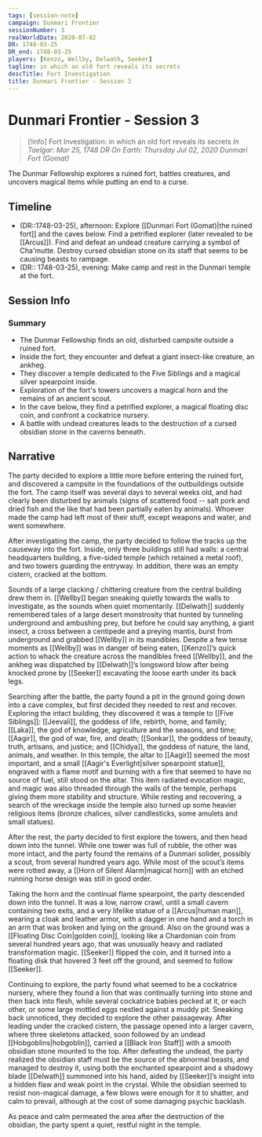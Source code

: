 ```yaml
---
tags: [session-note]
campaign: Dunmari Frontier
sessionNumber: 3
realWorldDate: 2020-07-02
DR: 1748-03-25
DR_end: 1748-03-25
players: [Kenzo, Wellby, Delwath, Seeker]
tagline: in which an old fort reveals its secrets
descTitle: Fort Investigation
title: Dunmari Frontier - Session 3
---
```

# Dunmari Frontier - Session 3

>[!info] Fort Investigation: in which an old fort reveals its secrets
> *In Taelgar: Mar 25, 1748 DR*
> *On Earth: Thursday Jul 02, 2020*
> *Dunmari Fort (Gomat)*

The Dunmar Fellowship explores a ruined fort, battles creatures, and uncovers magical items while putting an end to a curse.
## Timeline
- (DR::1748-03-25), afternoon: Explore [[Dunmari Fort (Gomat)|the ruined fort]] and the caves below. Find a petrified explorer (later revealed to be [[Arcus]]). Find and defeat an undead creature carrying a symbol of Cha'mutte. Destroy cursed obsidian stone on its staff that seems to be causing beasts to rampage. 
- (DR:: 1748-03-25), evening: Make camp and rest in the Dunmari temple at the fort.
## Session Info
### Summary
- The Dunmar Fellowship finds an old, disturbed campsite outside a ruined fort.
- Inside the fort, they encounter and defeat a giant insect-like creature, an ankheg.
- They discover a temple dedicated to the Five Siblings and a magical silver spearpoint inside.
- Exploration of the fort's towers uncovers a magical horn and the remains of an ancient scout.
- In the cave below, they find a petrified explorer, a magical floating disc coin, and confront a cockatrice nursery.
- A battle with undead creatures leads to the destruction of a cursed obsidian stone in the caverns beneath.
## Narrative
The party decided to explore a little more before entering the ruined fort, and discovered a campsite in the foundations of the outbuildings outside the fort. The camp itself was several days to several weeks old, and had clearly been disturbed by animals (signs of scattered food -- salt pork and dried fish and the like that had been partially eaten by animals). Whoever made the camp had left most of their stuff, except weapons and water, and went somewhere. 

After investigating the camp, the party decided to follow the tracks up the causeway into the fort. Inside, only three buildings still had walls: a central headquarters building, a five-sided temple (which retained a metal roof), and two towers guarding the entryway. In addition, there was an empty cistern, cracked at the bottom. 

Sounds of a large clacking / chittering creature from the central building drew them in. [[Wellby]] began sneaking quietly towards the walls to investigate, as the sounds when quiet momentarily. [[Delwath]] suddenly remembered tales of a large desert monstrosity that hunted by tunneling underground and ambushing prey, but before he could say anything, a giant insect, a cross between a centipede and a preying mantis, burst from underground and grabbed [[Wellby]] in its mandibles. Despite a few tense moments as [[Wellby]] was in danger of being eaten, [[Kenzo]]’s quick action to whack the creature across the mandibles freed [[Wellby]], and the ankheg was dispatched by [[Delwath]]’s longsword blow after being knocked prone by [[Seeker]] excavating the loose earth under its back legs. 

Searching after the battle, the party found a pit in the ground going down into a cave complex, but first decided they needed to rest and recover. Exploring the intact building, they discovered it was a temple to [[Five Siblings]]: [[Jeevali]], the goddess of life, rebirth, home, and family; [[Laka]], the god of knowledge, agriculture and the seasons, and time; [[Aagir]], the god of war, fire, and death; [[Sonkar]], the goddess of beauty, truth, artisans, and justice; and [[Chidya]], the goddess of nature, the land, animals, and weather. In this temple, the altar to [[Aagir]] seemed the most important, and a small [[Aagir's Everlight|silver spearpoint statue]], engraved with a flame motif and burning with a fire that seemed to have no source of fuel, still stood on the altar. This item radiated evocation magic, and magic was also threaded through the walls of the temple, perhaps giving them more stability and structure. While resting and recovering, a search of the wreckage inside the temple also turned up some heavier religious items (bronze chalices, silver candlesticks, some amulets and small statues). 

After the rest, the party decided to first explore the towers, and then head down into the tunnel. While one tower was full of rubble, the other was more intact, and the party found the remains of a Dunmari solider, possibly a scout, from several hundred years ago. While most of the scout’s items were rotted away, a [[Horn of Silent Alarm|magical horn]] with an etched running horse design was still in good order. 

Taking the horn and the continual flame spearpoint, the party descended down into the tunnel. It was a low, narrow crawl, until a small cavern containing two exits, and a very lifelike statue of a [[Arcus|human man]], wearing a cloak and leather armor, with a dagger in one hand and a torch in an arm that was broken and lying on the ground. Also on the ground was a [[Floating Disc Coin|golden coin]], looking like a Chardonian coin from several hundred years ago, that was unusually heavy and radiated transformation magic. [[Seeker]] flipped the coin, and it turned into a floating disk that hovered 3 feet off the ground, and seemed to follow [[Seeker]].

Continuing to explore, the party found what seemed to be a cockatrice nursery, where they found a lion that was continually turning into stone and then back into flesh, while several cockatrice babies pecked at it, or each other, or some large mottled eggs nestled against a muddy pit. Sneaking back unnoticed, they decided to explore the other passageway. After leading under the cracked cistern, the passage opened into a larger cavern, where three skeletons attacked, soon followed by an undead [[Hobgoblins|hobgoblin]], carried a [[Black Iron Staff]] with a smooth obsidian stone mounted to the top. After defeating the undead, the party realized the obsidian staff must be the source of the abnormal beasts, and managed to destroy it, using both the enchanted spearpoint and a shadowy blade [[Delwath]] summoned into his hand, aided by [[Seeker]]’s insight into a hidden flaw and weak point in the crystal. While the obsidian seemed to resist non-magical damage, a few blows were enough for it to shatter, and calm to prevail, although at the cost of some damaging psychic backlash.

As peace and calm permeated the area after the destruction of the obsidian, the party spent a quiet, restful night in the temple.
